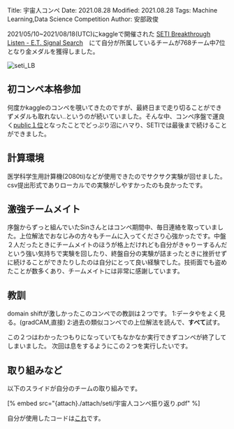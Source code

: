 Title: 宇宙人コンペ
Date: 2021.08.28
Modified: 2021.08.28
Tags: Machine Learning,Data Science Competition
Author: 安部政俊

2021/05/10~2021/08/18(UTC)にkaggleで開催された [SETI Breakthrough Listen - E.T. Signal Search](https://www.kaggle.com/c/seti-breakthrough-listen)　にて自分が所属しているチームが768チーム中7位となり金メダルを獲得しました。

![seti_LB]({attach}./images/seti_figs/seti_LB.png)

## 初コンペ本格参加

何度かkaggleのコンペを覗いてきたのですが、最終日まで走り切ることができずメダルも取れない..というのが続いていました。そんな中、コンペ序盤で運良く[public１位](https://twitter.com/16uatWhpXTk7QB8/status/1392640187830652928?s=20)となったことでどっぷり沼にハマり、SETIでは最後まで続けることができました。

## 計算環境

医学科学生用計算機(2080ti)などが使用できたのでサクサク実験が回せました。csv提出形式でありローカルでの実験がしやすかったのも良かったです。

## 激強チームメイト

序盤からずっと組んでいたSinさんとはコンペ期間中、毎日連絡を取っていました。上位解法でおなじみの方々もチームに入ってくださり心強かったです。中盤２人だったときにチームメイトのほうが格上だけれども自分がきゃりーするんだという強い気持ちで実験を回したり、終盤自分の実験が詰まったときに挫折せずに続けることができたりしたのは自分にとって良い経験でした。技術面でも盗めたことが数多くあり、チームメイトには非常に感謝しています。

## 教訓

domain shiftが激しかったこのコンペでの教訓は２つです。
1:データやをよく見る。(gradCAM,直接)
2:過去の類似コンペでの上位解法を読んで、**すべて**試す。

この２つはわかったつもりになっていてもなかなか実行できずコンペが終了してしまいました。
次回は息をするようにこの２つを実行したいです。

## 取り組みなど

以下のスライドが自分のチームの取り組みです。

[% embed src="{attach}./attach/seti/宇宙人コンペ振り返り.pdf" %]

自分が使用したコードは[これ](https://www.kaggle.com/abebe9849/poor-baseline)です。




